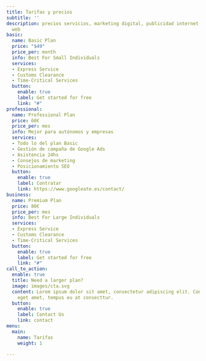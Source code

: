```yaml
---
title: Tarifas y precios
subtitle: ''
description: precios servicios, marketing digital, publicidad internet, creacion paginas
  web
basic:
  name: Basic Plan
  price: "$49"
  price_per: month
  info: Best For Small Individuals
  services:
  - Express Service
  - Customs Clearance
  - Time-Critical Services
  button:
    enable: true
    label: Get started for free
    link: "#"
professional:
  name: Professional Plan
  price: 60€
  price_per: mes
  info: Mejor para autónomos y empresas
  services:
  - Todo lo del plan Basic
  - Gestión de campaña de Google Ads
  - Asistencia 24hs
  - Consejos de marketing
  - Posicionamiento SEO
  button:
    enable: true
    label: Contratar
    link: https://www.googleate.es/contact/
business:
  name: Premium Plan
  price: 80€
  price_per: mes
  info: Best For Large Individuals
  services:
  - Express Service
  - Customs Clearance
  - Time-Critical Services
  button:
    enable: true
    label: Get started for free
    link: "#"
call_to_action:
  enable: true
  title: Need a larger plan?
  image: images/cta.svg
  content: Lorem ipsum dolor sit amet, consectetur adipiscing elit. Consequat tristique
    eget amet, tempus eu at consecttur.
  button:
    enable: true
    label: Contact Us
    link: contact
menu:
  main:
    name: Tarifas
    weight: 1

---
```

